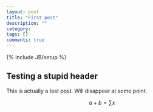 ```yaml
---
layout: post
title: "First post"
description: ""
category: 
tags: []
comments: true
---
```

{% include JB/setup %}

## Testing a stupid header

This is actually a test post. Will disappear at some point.

$$a+b=\sum x$$
